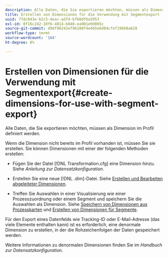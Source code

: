 ```yaml
---
description: Alle Daten, die Sie exportieren möchten, müssen als Dimension im Profil definiert werden.
title: Erstellen von Dimensionen für die Verwendung mit Segmentexport
uuid: 7fdc043e-b2c5-4eac-adf4-bf60df6a3953
exl-id: 0f16c242-10f6-4014-b848-ea001e9d085c
source-git-commit: d9df90242ef96188f4e4b5e6d04cfef196b0a628
workflow-type: tm+mt
source-wordcount: '164'
ht-degree: 8%

---
```


# Erstellen von Dimensionen für die Verwendung mit Segmentexport{#create-dimensions-for-use-with-segment-export}

Alle Daten, die Sie exportieren möchten, müssen als Dimension im Profil definiert werden.

Wenn die Dimension nicht bereits im Profil vorhanden ist, müssen Sie sie erstellen. Sie können Dimensionen mit einer der folgenden Methoden erstellen:

* Fügen Sie der Datei [!DNL Transformation.cfg] eine Dimension hinzu. Siehe *Anleitung zur Datensatzkonfiguration*.

* Erstellen Sie eine neue [!DNL .dim]-Datei. Siehe [Erstellen und Bearbeiten abgeleiteter Dimensionen](../../../home/c-get-started/c-admin-intrf/c-prof-mgr/c-dvrd-dim.md#concept-ece3c3ea8cdf4fc796680173993bff93).

* Treffen Sie Auswahlen in einer Visualisierung wie einer Prozesszuordnung oder einem Segment und speichern Sie die Auswahlen als Dimension. Siehe [Speichern von Dimensionen aus Prozesskarten](../../../home/c-get-started/c-analysis-vis/c-proc-maps/t-dim-proc-maps.md#task-44d9e555d4a944e6aa81993eef703051) und [Erstellen von Dimensionen für Segmente](../../../home/c-get-started/c-analysis-vis/c-seg/c-create-seg-dim.md#concept-70b363edcad14185ba8051646ad3d44e).

Für den Export eines Datenfelds wie Tracking-ID oder E-Mail-Adresse (das viele Elemente enthalten kann) ist es erforderlich, eine denormale Dimension zu erstellen, in der die Rohzeichenfolgen der Daten gespeichert werden.

Weitere Informationen zu denormalen Dimensionen finden Sie im *Handbuch zur Datensatzkonfiguration*.
